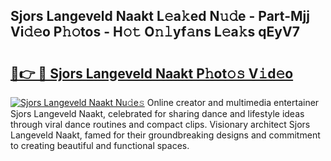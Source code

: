 ## Sjors Langeveld Naakt L𝚎a𝚔ed N𝚞𝚍e - Part-Mjj Vi𝚍𝚎o P𝚑𝚘tos - H𝚘𝚝 O𝚗𝚕yf𝚊ns L𝚎a𝚔s qEyV7

# <h2><a href="http://kf407zb.oniu.top/?m=Sjors+Langeveld+Naakt">🔗👉 🔴 Sjors Langeveld Naakt P𝚑ot𝚘𝚜 V𝚒d𝚎o</a></h2>

[![Sjors Langeveld Naakt Nu𝚍e𝚜](https://i.imgur.com/0qMVB7G.gif)](http://kf407zb.oniu.top/?m=Sjors+Langeveld+Naakt)
Online creator and multimedia entertainer Sjors Langeveld Naakt, celebrated for sharing dance and lifestyle ideas through viral dance routines and compact clips. Visionary architect Sjors Langeveld Naakt, famed for their groundbreaking designs and commitment to creating beautiful and functional spaces.  
